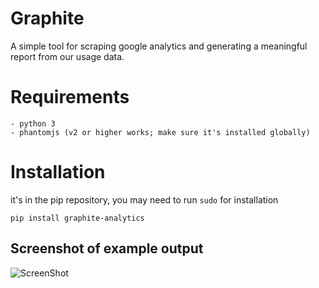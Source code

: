 # Graphite
A simple tool for scraping google analytics and generating a meaningful report from our usage data.

# Requirements

```
- python 3
- phantomjs (v2 or higher works; make sure it's installed globally)

```
# Installation
it's in the pip repository, you may need to run `sudo` for installation

`pip install graphite-analytics`

## Screenshot of example output
![ScreenShot](http://i.imgur.com/eXdtzwQ.png)